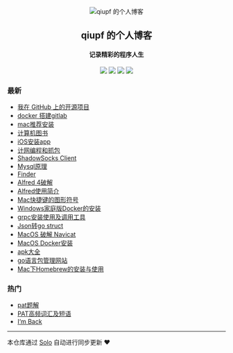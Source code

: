 <p align="center"><img alt="qiupf 的个人博客" src="https://static.b3log.org/images/brand/solo-32.png"></p><h2 align="center">
qiupf 的个人博客
</h2>

<h4 align="center">记录精彩的程序人生</h4>
<p align="center"><a title="qiupf 的个人博客" target="_blank" href="https://github.com/qiupf/solo-blog"><img src="https://img.shields.io/github/last-commit/qiupf/solo-blog.svg?style=flat-square&color=FF9900"></a>
<a title="GitHub repo size in bytes" target="_blank" href="https://github.com/qiupf/solo-blog"><img src="https://img.shields.io/github/repo-size/qiupf/solo-blog.svg?style=flat-square"></a>
<a title="Solo Version" target="_blank" href="https://github.com/b3log/solo/releases"><img src="https://img.shields.io/badge/solo-3.6.4-f1e05a.svg?style=flat-square&color=blueviolet"></a>
<a title="Hits" target="_blank" href="https://github.com/b3log/hits"><img src="https://hits.b3log.org/qiupf/solo-blog.svg"></a></p>

### 最新

* [我在 GitHub 上的开源项目](http://www.meetpanda.xyz:8081/my-github-repos)
* [docker 搭建gitlab](http://www.meetpanda.xyz:8081/articles/2019/09/05/1567666190440.html)
* [mac推荐安装](http://www.meetpanda.xyz:8081/articles/2019/09/04/1567565834115.html)
* [计算机图书](http://www.meetpanda.xyz:8081/articles/2019/09/04/1567562407468.html)
* [iOS安装app](http://www.meetpanda.xyz:8081/articles/2019/09/03/1567480338391.html)
* [计网编程和抓包](http://www.meetpanda.xyz:8081/articles/2019/09/02/1567407726959.html)
* [ShadowSocks Client](http://www.meetpanda.xyz:8081/articles/2019/08/30/1567159648216.html)
* [Mysql原理](http://www.meetpanda.xyz:8081/articles/2019/08/30/1567145521764.html)
* [Finder](http://www.meetpanda.xyz:8081/articles/2019/08/29/1567069294894.html)
* [Alfred 4破解](http://www.meetpanda.xyz:8081/articles/2019/08/29/1567067814681.html)
* [Alfred使用简介](http://www.meetpanda.xyz:8081/articles/2019/08/29/1567067149093.html)
* [Mac快捷键的图形符号](http://www.meetpanda.xyz:8081/articles/2019/08/29/1567065058925.html)
* [Windows家庭版Docker的安装](http://www.meetpanda.xyz:8081/articles/2019/08/28/1567001359935.html)
* [grpc安装使用及调用工具](http://www.meetpanda.xyz:8081/articles/2019/08/28/1566963931813.html)
* [Json转go struct](http://www.meetpanda.xyz:8081/articles/2019/08/28/1566963440031.html)
* [MacOS 破解 Navicat](http://www.meetpanda.xyz:8081/articles/2019/08/28/1566963344739.html)
* [MacOS Docker安装](http://www.meetpanda.xyz:8081/articles/2019/08/28/1566963044597.html)
* [apk大全](http://www.meetpanda.xyz:8081/articles/2019/08/28/1566962914609.html)
* [go语言包管理网站](http://www.meetpanda.xyz:8081/articles/2019/08/28/1566962809464.html)
* [Mac下Homebrew的安装与使用](http://www.meetpanda.xyz:8081/articles/2019/08/28/1566962649987.html)

### 热门

* [pat题解](http://www.meetpanda.xyz:8081/articles/2019/08/28/1566958721818.html)
* [PAT高频词汇及短语](http://www.meetpanda.xyz:8081/articles/2019/08/28/1566954776154.html)
* [I‘m Back](http://www.meetpanda.xyz:8081/articles/2019/08/27/1566900838460.html)



---

本仓库通过 [Solo](https://github.com/b3log/solo) 自动进行同步更新 ❤️ 